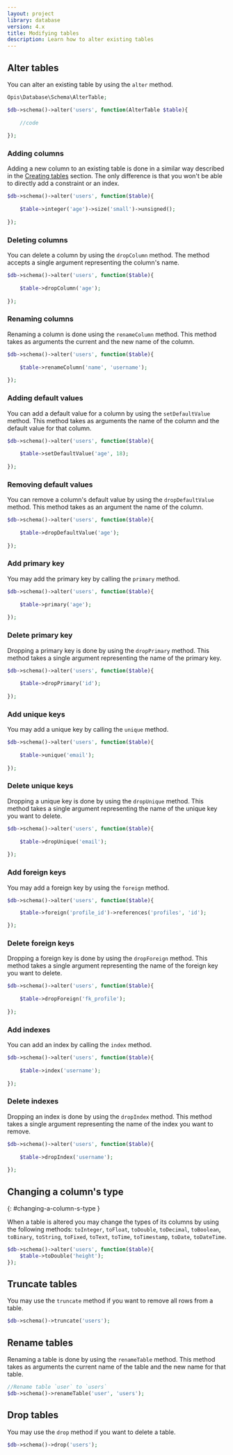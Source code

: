 ```yaml
---
layout: project
library: database
version: 4.x
title: Modifying tables
description: Learn how to alter existing tables
---
```


## Alter tables

You can alter an existing table by using the `alter` method. 

```php
Opis\Database\Schema\AlterTable;

$db->schema()->alter('users', function(AlterTable $table){
    
    //code
    
});
```

### Adding columns

Adding a new column to an existing table is done in a similar way described in the 
[Creating tables](schema-creating-tables.html) section. 
The only difference is that you won't be able to directly add a constraint or an index.

```php
$db->schema()->alter('users', function($table){
    
    $table->integer('age')->size('small')->unsigned();
    
});
```

### Deleting columns

You can delete a column by using the `dropColumn` method. 
The method accepts a single argument representing the column's name.

```php
$db->schema()->alter('users', function($table){
    
    $table->dropColumn('age');
    
});
```

### Renaming columns

Renaming a column is done using the `renameColumn` method. 
This method takes as arguments the current and the new name of the column.

```php
$db->schema()->alter('users', function($table){
    
    $table->renameColumn('name', 'username');
    
});
```

### Adding default values

You can add a default value for a column by using the `setDefaultValue` method. 
This method takes as arguments the name of the column and the default value for that column.

```php
$db->schema()->alter('users', function($table){
    
    $table->setDefaultValue('age', 18);
    
});
```

### Removing default values

You can remove a column's default value by using the `dropDefaultValue` method. 
This method takes as an argument the name of the column.

```php
$db->schema()->alter('users', function($table){
    
    $table->dropDefaultValue('age');
    
});
```

### Add primary key

You may add the primary key by calling the `primary` method.

```php
$db->schema()->alter('users', function($table){
    
    $table->primary('age');
    
});
```

### Delete primary key

Dropping a primary key is done by using the `dropPrimary` method. 
This method takes a single argument representing the name of the primary key.

```php
$db->schema()->alter('users', function($table){
    
    $table->dropPrimary('id');
    
});
```

### Add unique keys

You may add a unique key by calling the `unique` method.

```php
$db->schema()->alter('users', function($table){
    
    $table->unique('email');
    
});
```

### Delete unique keys

Dropping a unique key is done by using the `dropUnique` method. 
This method takes a single argument representing the name of the unique key you want to delete.

```php
$db->schema()->alter('users', function($table){
    
    $table->dropUnique('email');
    
});
```

### Add foreign keys

You may add a foreign key by using the `foreign` method.

```php
$db->schema()->alter('users', function($table){

    $table->foreign('profile_id')->references('profiles', 'id');

});
```

### Delete foreign keys

Dropping a foreign key is done by using the `dropForeign` method. 
This method takes a single argument representing the name of the foreign key you want to delete.

```php
$db->schema()->alter('users', function($table){
    
    $table->dropForeign('fk_profile');
    
});
```

### Add indexes

You can add an index by calling the `index` method.

```php
$db->schema()->alter('users', function($table){
    
    $table->index('username');
    
});
```

### Delete indexes

Dropping an index is done by using the `dropIndex` method.
This method takes a single argument representing the name of the index you want to remove.

```php
$db->schema()->alter('users', function($table){
    
    $table->dropIndex('username');
    
});
```

## Changing a column's type 
{: #changing-a-column-s-type }

When a table is altered you may change the types of its columns by using the following methods:
`toInteger`, `toFloat`, `toDouble`, `toDecimal`, `toBoolean`, `toBinary`, `toString`,
`toFixed`, `toText`, `toTime`, `toTimestamp`, `toDate`, `toDateTime`.

```php
$db->schema()->alter('users', function($table){
    $table->toDouble('height');
});
```

## Truncate tables

You may use the `truncate` method if you want to remove all rows from a table.

```php
$db->schema()->truncate('users');
```

## Rename tables

Renaming a table is done by using the `renameTable` method. 
This method takes as arguments the current name of the table and the new name for that table.

```php
//Rename table `user` to `users` 
$db->schema()->renameTable('user', 'users');
```

## Drop tables

You may use the `drop` method if you want to delete a table.

```php
$db->schema()->drop('users');
```

